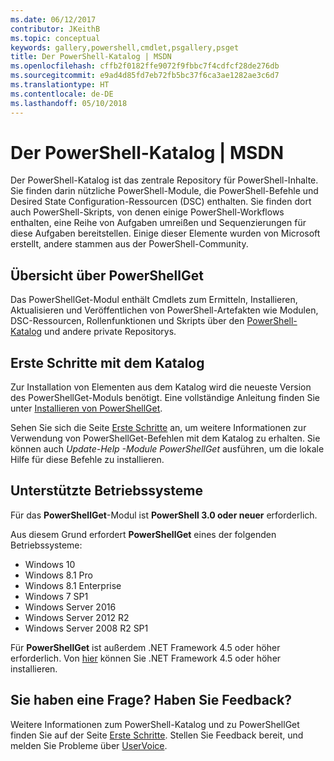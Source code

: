 ```yaml
---
ms.date: 06/12/2017
contributor: JKeithB
ms.topic: conceptual
keywords: gallery,powershell,cmdlet,psgallery,psget
title: Der PowerShell-Katalog | MSDN
ms.openlocfilehash: cffb2f0182ffe9072f9fbbc7f4cdfcf28de276db
ms.sourcegitcommit: e9ad4d85fd7eb72fb5bc37f6ca3ae1282ae3c6d7
ms.translationtype: HT
ms.contentlocale: de-DE
ms.lasthandoff: 05/10/2018
---
```

# <a name="the-powershell-gallery"></a>Der PowerShell-Katalog | MSDN

Der PowerShell-Katalog ist das zentrale Repository für PowerShell-Inhalte. Sie finden darin nützliche PowerShell-Module, die PowerShell-Befehle und Desired State Configuration-Ressourcen (DSC) enthalten.
Sie finden dort auch PowerShell-Skripts, von denen einige PowerShell-Workflows enthalten, eine Reihe von Aufgaben umreißen und Sequenzierungen für diese Aufgaben bereitstellen. Einige dieser Elemente wurden von Microsoft erstellt, andere stammen aus der PowerShell-Community.

## <a name="powershellget-overview"></a>Übersicht über PowerShellGet

Das PowerShellGet-Modul enthält Cmdlets zum Ermitteln, Installieren, Aktualisieren und Veröffentlichen von PowerShell-Artefakten wie Modulen, DSC-Ressourcen, Rollenfunktionen und Skripts über den [PowerShell-Katalog](https://www.PowerShellGallery.com) und andere private Repositorys.

## <a name="getting-started-with-the-gallery"></a>Erste Schritte mit dem Katalog

Zur Installation von Elementen aus dem Katalog wird die neueste Version des PowerShellGet-Moduls benötigt.
Eine vollständige Anleitung finden Sie unter [Installieren von PowerShellGet](installing-psget.md).

Sehen Sie sich die Seite [Erste Schritte](getting-started.md) an, um weitere Informationen zur Verwendung von PowerShellGet-Befehlen mit dem Katalog zu erhalten. Sie können auch *Update-Help -Module PowerShellGet* ausführen, um die lokale Hilfe für diese Befehle zu installieren.

## <a name="supported-operating-systems"></a>Unterstützte Betriebssysteme

Für das **PowerShellGet**-Modul ist **PowerShell 3.0 oder neuer** erforderlich.

Aus diesem Grund erfordert **PowerShellGet** eines der folgenden Betriebssysteme:

- Windows 10
- Windows 8.1 Pro
- Windows 8.1 Enterprise
- Windows 7 SP1
- Windows Server 2016
- Windows Server 2012 R2
- Windows Server 2008 R2 SP1

Für **PowerShellGet** ist außerdem .NET Framework 4.5 oder höher erforderlich. Von [hier](https://msdn.microsoft.com/library/5a4x27ek.aspx) können Sie .NET Framework 4.5 oder höher installieren.

## <a name="got-a-question-have-feedback"></a>Sie haben eine Frage? Haben Sie Feedback?

Weitere Informationen zum PowerShell-Katalog und zu PowerShellGet finden Sie auf der Seite [Erste Schritte](getting-started.md). Stellen Sie Feedback bereit, und melden Sie Probleme über [UserVoice](http://windowsserver.uservoice.com/forums/301869-powershell).